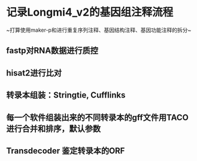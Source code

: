 # 记录Longmi4_v2的基因组注释流程
~打算使用maker-p和进行重复序列注释、基因结构注释、基因功能注释的拆分~
## **fastp**对RNA数据进行质控
## **hisat2**进行比对
## 转录本组装：**Stringtie, Cufflinks**
## 每一个软件组装出来的不同转录本的gff文件用**TACO**进行合并和排序，默认参数
## **Transdecoder** 鉴定转录本的ORF
